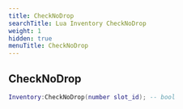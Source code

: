 ```yaml
---
title: CheckNoDrop
searchTitle: Lua Inventory CheckNoDrop
weight: 1
hidden: true
menuTitle: CheckNoDrop
---
```

## CheckNoDrop
```lua
Inventory:CheckNoDrop(number slot_id); -- bool
```